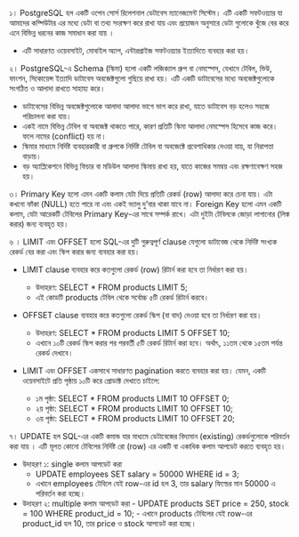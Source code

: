 ১। PostgreSQL হল একটি ওপেন সোর্স রিলেশনাল ডেটাবেস ম্যানেজমেন্ট সিস্টেম। এটি একটি সফটওয়্যার যা আমাদের কম্পিউটার এর মধ্যে ডেটা বা তথ্য সংরক্ষণ করে রাখা যায় এবং প্রয়োজন অনুসারে ডেটা গুলোকে খুঁজে বের করে এনে বিভিন্ন ধরনের কাজ সমাধান করা যায় । 
- এটি সাধারণত ওয়েবসাইট, মোবাইল অ্যাপ, এন্টারপ্রাইজ সফটওয়্যার ইত্যাদিতে ব্যবহার করা হয়।

২। PostgreSQL-এ Schema (স্কিমা) হলো একটি লজিক্যাল গ্রুপ বা নেমস্পেস, যেখানে টেবিল, ভিউ, ফাংশন, সিকোয়েন্স ইত্যাদি ডাটাবেস অবজেক্টগুলো গুছিয়ে রাখা হয়। এটি একটি ডাটাবেসের মধ্যে অবজেক্টগুলোকে সংগঠিত ও আলাদা রাখতে সাহায্য করে।

- ডাটাবেসের বিভিন্ন অবজেক্টগুলোকে আলাদা আলাদা ভাগে ভাগ করে রাখা, যাতে ডাটাবেস বড় হলেও সহজে পরিচালনা করা যায়।
- একই নামে বিভিন্ন টেবিল বা অবজেক্ট থাকতে পারে, কারণ প্রতিটি স্কিমা আলাদা নেমস্পেস হিসেবে কাজ করে। ফলে নামের (conflict) হয় না।
- স্কিমার মাধ্যমে নির্দিষ্ট ব্যবহারকারী বা গ্রুপকে নির্দিষ্ট টেবিল বা অবজেক্টে প্রবেশাধিকার দেওয়া যায়, যা নিরাপত্তা বাড়ায়।
- বড় অ্যাপ্লিকেশনে বিভিন্ন ফিচার বা মডিউল আলাদা স্কিমায় রাখা হয়, যাতে কাজের সমন্বয় এবং রক্ষণাবেক্ষণ সহজ হয়।

৩। Primary Key হলো এমন একটি কলাম যেটা দিয়ে প্রতিটি রেকর্ড (row) আলাদা করে চেনা যায়।
এটা কখনো ফাঁকা (NULL) হতে পারে না এবং একই ভ্যালু দু’বার থাকা যাবে না।
Foreign Key হলো এমন একটি কলাম, যেটা আরেকটি টেবিলের Primary Key-এর সাথে সম্পর্ক রাখে।
এটা দুইটা টেবিলকে জোড়া লাগানোর (লিঙ্ক করার) জন্য ব্যবহৃত হয়।

৬ । LIMIT এবং OFFSET হলো SQL-এর দুটি গুরুত্বপূর্ণ clause যেগুলো ডাটাবেজ থেকে নির্দিষ্ট সংখ্যক রেকর্ড বের করা  এবং স্কিপ করার জন্য ব্যবহার করা হয়।
- LIMIT clause ব্যবহার করে কতগুলো রেকর্ড (row) রিটার্ন করা হবে তা নির্ধারণ করা হয়।
  - উদাহরণ: SELECT * FROM products LIMIT 5;
  - এই কোডটি products টেবিল থেকে সর্বোচ্চ ৫টি রেকর্ড রিটার্ন করবে।
- OFFSET clause ব্যবহার করে কতগুলো রেকর্ড স্কিপ (বা বাদ) দেওয়া হবে  তা নির্ধারণ করা হয়।
  - উদাহরণ: SELECT * FROM products LIMIT 5 OFFSET 10;
  - এখানে ১০টি রেকর্ড স্কিপ করার পর পরবর্তী ৫টি রেকর্ড রিটার্ন করা হবে। অর্থাৎ, ১১তম থেকে ১৫তম পর্যন্ত রেকর্ড দেখাবে।

- LIMIT এবং OFFSET একসাথে সাধারণত pagination করতে ব্যবহার করা হয়। যেমন, একটি ওয়েবসাইটে প্রতি পৃষ্ঠায় ১০টি করে প্রোডাক্ট দেখাতে চাইলে:
  - ১ম পৃষ্ঠা: SELECT * FROM products LIMIT 10 OFFSET 0;
  - ২য় পৃষ্ঠা: SELECT * FROM products LIMIT 10 OFFSET 10;
  - ৩য় পৃষ্ঠা: SELECT * FROM products LIMIT 10 OFFSET 20;
  
৭। UPDATE হল SQL-এর একটি কমান্ড যার মাধ্যমে ডেটাবেজের বিদ্যমান (existing) রেকর্ডগুলোকে পরিবর্তন করা যায় । এটি মূলত কোনো টেবিলের নির্দিষ্ট রো (row) এর একটি বা একাধিক কলাম আপডেট করতে ব্যবহৃত হয়।
  - উদাহরণ ১: single কলাম আপডেট করা
    - UPDATE employees SET salary = 50000 WHERE id = 3;
    -  এখানে employees টেবিলে যেই row-এর id হল 3, তার salary ফিল্ডের মান 50000 এ পরিবর্তন করা হচ্ছে।
  -  উদাহরণ ২: multiple কলাম আপডেট করা
    - UPDATE products SET price = 250, stock = 100 WHERE product_id = 10;
    -  এখানে products টেবিলের যেই row-এর product_id হল 10, তার price ও stock আপডেট করা হচ্ছে।
